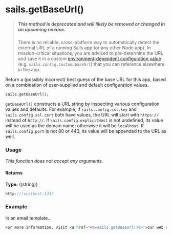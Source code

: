 # sails.getBaseUrl()

> ##### _**This method is deprecated and will likely be removed or changed in an upcoming release.**_
> There is no reliable, cross-platform way to automatically detect the external URL of a running Sails app (or any other Node app). In mission-critical situations, you are advised to pre-determine the URL and save it in a custom [environment-dependent configuration value](http://sailsjs.com/documentation/concepts/configuration#?environmentspecific-files-config-env) (e.g. `sails.config.custom.baseUrl`) that you can reference elsewhere in the app.

Return a (possibly incorrect) best guess of the base URL for this app, based on a combination of user-supplied and default configuration values.


```usage
sails.getBaseUrl();
```

`getBaseUrl()` constructs a URL string by inspecting various configuration values and defaults.  For example, if `sails.config.ssl.key` and `sails.config.ssl.cert` both have values, the URL will start with `https://` instead of `http://`.  If `sails.config.explicitHost` is not undefined, its value will be used as the domain name; otherwise it will be `localhost`.  If `sails.config.port` is not 80 or 443, its value will be appended to the URL as well.


### Usage

_This function does not accept any arguments._


#### Returns

**Type:** ((string))

```javascript
http://localhost:1337
```



### Example

In an email template...
```html
For more information, visit <a href="<%=sails.getBaseUrl()%>">our web site</a>.
```

<docmeta name="displayName" value="sails.getBaseUrl()">
<docmeta name="pageType" value="method">
<docmeta name="isDeprecated" value="true">
